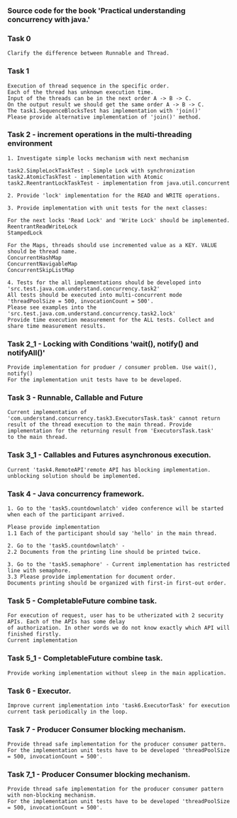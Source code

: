 ### Source code for the book 'Practical understanding concurrency with java.'


### Task 0
```text
Clarify the difference between Runnable and Thread.
```

### Task 1
```text
Execution of thread sequence in the specific order. 
Each of the thread has unknown execution time. 
Input of the threads can be in the next order A -> B -> C. 
On the output result we should get the same order A -> B -> C.
The task1.SequenceBlocksTest has implementation with 'join()'
Please provide alternative implementation of 'join()' method. 
```

### Task 2 - increment operations in the multi-threading environment  
```text
1. Investigate simple locks mechanism with next mechanism

task2.SimpleLockTaskTest - Simple Lock with synchronization
task2.AtomicTaskTest - implementation with Atomic
task2.ReentrantLockTaskTest - implementation from java.util.concurrent

2. Provide 'lock' implementation for the READ and WRITE operations.

3. Provide implementation with unit tests for the next classes: 

For the next locks 'Read Lock' and 'Write Lock' should be implemented. 
ReentrantReadWriteLock 
StampedLock

For the Maps, threads should use incremented value as a KEY. VALUE should be thread name.  
ConcurrentHashMap
ConcurrentNavigableMap
ConcurrentSkipListMap

4. Tests for the all implementations should be developed into 'src.test.java.com.understand.concurrency.task2'
All tests should be executed into multi-concurrent mode 'threadPoolSize = 500, invocationCount = 500'.
Please see examples into the 'src.test.java.com.understand.concurrency.task2.lock'
Provide time execution measurement for the ALL tests. Collect and share time measurement results.      
```

### Task 2_1 - Locking with Conditions 'wait(), notify() and notifyAll()'
```text
Provide implementation for produer / consumer problem. Use wait(), notify()
For the implementation unit tests have to be developed. 
```

### Task 3 - Runnable, Callable and Future
```text
Current implementation of 'com.understand.concurrency.task3.ExecutorsTask.task' cannot return 
result of the thread execution to the main thread. Provide implementation for the returning result from 'ExecutorsTask.task'
to the main thread. 
```

### Task 3_1 - Callables and Futures asynchronous execution.
```text
Current 'task4.RemoteAPI'remote API has blocking implementation. unblocking solution should be implemented. 
``` 

### Task 4 - Java concurrency framework.
```text
1. Go to the 'task5.countdownlatch' video conference will be started when each of the participant arrived.

Please provide implementation
1.1 Each of the participant should say 'hello' in the main thread.
 
2. Go to the 'task5.countdownlatch' -
2.2 Documents from the printing line should be printed twice.

3. Go to the 'task5.semaphore' - Current implementation has restricted line with semaphore.
3.3 Please provide implementation for document order. 
Documents printing should be organized with first-in first-out order. 
```

### Task 5 - CompletableFuture combine task.
```text
For execution of request, user has to be utherizated with 2 security APIs. Each of the APIs has some delay 
of authorization. In other words we do not know exactly which API will finished firstly.
Current implementation   
```

### Task 5_1 - CompletableFuture combine task.
```text
Provide working implementation without sleep in the main application.
```

### Task 6 - Executor.
```text
Improve current implementation into 'task6.ExecutorTask' for execution current task periodically in the loop.
```

### Task 7 - Producer Consumer blocking mechanism.
```text
Provide thread safe implementation for the producer consumer pattern. 
For the implementation unit tests have to be developed 'threadPoolSize = 500, invocationCount = 500'.  
```

### Task 7_1 - Producer Consumer blocking mechanism.
```text
Provide thread safe implementation for the producer consumer pattern with non-blocking mechanism.
For the implementation unit tests have to be developed 'threadPoolSize = 500, invocationCount = 500'.  
```    
 


